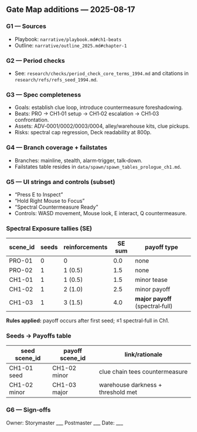 ## Gate Map additions — 2025-08-17

### G1 — Sources
- Playbook: `narrative/playbook.md#ch1-beats`  
- Outline: `narrative/outline_2025.md#chapter-1`

### G2 — Period checks
- See: `research/checks/period_check_core_terms_1994.md` and citations in `research/refs/refs_seed_1994.md`.

### G3 — Spec completeness
- Goals: establish clue loop, introduce countermeasure foreshadowing.  
- Beats: PRO → CH1‑01 setup → CH1‑02 escalation → CH1‑03 confrontation.  
- Assets: ADV‑0001/0002/0003/0004, alley/warehouse kits, clue pickups.  
- Risks: spectral cap regression, Deck readability at 800p.

### G4 — Branch coverage + failstates
- Branches: mainline, stealth, alarm‑trigger, talk‑down.  
- Failstates table resides in `data/spawn/spawn_tables_prologue_ch1.md`.

### G5 — UI strings and controls (subset)
- “Press E to Inspect”  
- “Hold Right Mouse to Focus”  
- “Spectral Countermeasure Ready”  
- Controls: WASD movement, Mouse look, E interact, Q countermeasure.

### Spectral Exposure tallies (SE)
| scene_id | seeds | reinforcements | SE sum | payoff type |
|----------|-------|----------------|--------|-------------|
| PRO-01   | 0     | 0              | 0.0    | none        |
| PRO-02   | 1     | 1 (0.5)        | 1.5    | none        |
| CH1-01   | 1     | 1 (0.5)        | 1.5    | minor tease |
| CH1-02   | 1     | 2 (1.0)        | 2.5    | minor payoff |
| CH1-03   | 1     | 3 (1.5)        | 4.0    | **major payoff** (spectral‑full) |

**Rules applied:** payoff occurs after first seed; ≤1 spectral‑full in Ch1.

### Seeds → Payoffs table
| seed scene_id | payoff scene_id | link/rationale |
|---------------|-----------------|----------------|
| CH1-01 seed   | CH1-02 minor    | clue chain tees countermeasure |
| CH1-02 minor  | CH1-03 major    | warehouse darkness + threshold met |

### G6 — Sign‑offs
Owner: Storymaster ___  Postmaster ___  Date: ___